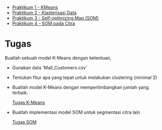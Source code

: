 - [Praktikum 1 - KMeans](./praktikum/praktikum1.ipynb)
- [Praktikum 2 - Klasterisasi Data](./praktikum/praktikum2.ipynb)
- [Praktikum 3 - Self-optimizing Map (SOM)](./praktikum/praktikum3.ipynb)
- [Praktikum 4 - SOM pada Citra](./praktikum/praktikum4.ipynb)

# Tugas

Buatlah sebuah model K-Means dengan ketentuan,

- Gunakan data 'Mall_Customers.csv'
- Tentukan fitur apa yang tepat untuk melakukan clustering (minimal 2)
- Buatlah model K-Means dengan mempertimbangkan jumlah yang terbaik.

  [Tugas K-Means](./tugas/tugas.ipynb)

- Buatlah implementasi model SOM untuk segmentasi citra lain

  [Tugas SOM](./tugas/tugas-som.ipynb)
